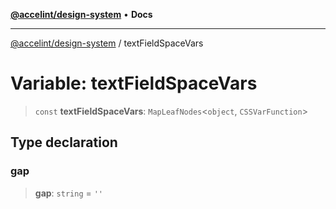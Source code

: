 [**@accelint/design-system**](../README.md) • **Docs**

***

[@accelint/design-system](../README.md) / textFieldSpaceVars

# Variable: textFieldSpaceVars

> `const` **textFieldSpaceVars**: `MapLeafNodes`\<`object`, `CSSVarFunction`\>

## Type declaration

### gap

> **gap**: `string` = `''`
